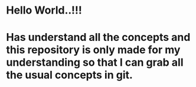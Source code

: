 # Hello World..!!!
# Has understand all the concepts and this repository is only made for my understanding so that I can grab all the usual concepts in git.